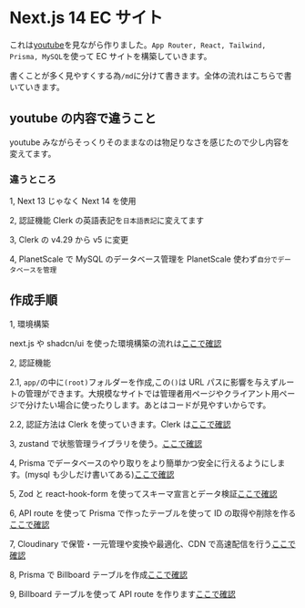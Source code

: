 # Next.js 14 EC サイト

これは[youtube](https://www.youtube.com/watch?v=5miHyP6lExg&t=33915s)を見ながら作りました。`App Router, React, Tailwind, Prisma, MySQL`を使って EC サイトを構築していきます。

書くことが多く見やすくする為`/md`に分けて書きます。全体の流れはこちらで書いていきます。

## youtube の内容で違うこと

youtube みながらそっくりそのままなのは物足りなさを感じたので少し内容を変えてます。

### 違うところ

1, Next 13 じゃなく Next 14 を使用

2, 認証機能 Clerk の英語表記を`日本語表記`に変えてます

3, Clerk の v4.29 から v5 に変更

4, PlanetScale で MySQL のデータベース管理を PlanetScale 使わず`自分でデータベースを管理`

## 作成手順

1, 環境構築

next.js や shadcn/ui を使った環境構築の流れは[ここで確認](md/shadchUI.md)

2, 認証機能

2.1, `app/`の中に`(root)`フォルダーを作成,この`()`は URL パスに影響を与えずルートの管理ができます。大規模なサイトでは管理者用ページやクライアント用ページで分けたい場合に使ったりします。あとはコードが見やすいからです。

2.2, 認証方法は Clerk を使っていきます。Clerk は[ここで確認](md/clerk.md)

3, zustand で状態管理ライブラリを使う。[ここで確認](md/zustand.md)

4, Prisma でデータベースのやり取りをより簡単かつ安全に行えるようにします。(mysql も少しだけ書いてある)[ここで確認](md/prisma.md)

5, Zod と react-hook-form を使ってスキーマ宣言とデータ検証[ここで確認](md/zod.md)

6, API route を使って Prisma で作ったテーブルを使って ID の取得や削除を作る[ここで確認](my-app/src/app/api/stores)

7, Cloudinary で保管・一元管理や変換や最適化、CDN で高速配信を行う[ここで確認](md/cloudinary.md)

8, Prisma で Billboard テーブルを作成[ここで確認](my-app/prisma/schema.prisma)

9, Billboard テーブルを使って API route を作ります[ここで確認](my-app/src/app/api/[storeId]/billboards)
